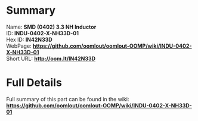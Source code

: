 
Summary
=================
  
Name: __SMD (0402) 3.3 NH Inductor__    
ID: __INDU-0402-X-NH33D-01__   
Hex ID: __IN42N33D__   
WebPage: __https://github.com/oomlout/oomlout-OOMP/wiki/INDU-0402-X-NH33D-01__   
Short URL: __http://oom.lt/IN42N33D__   

Full Details
==========================
Full summary of this part can be found in the wiki:   
__https://github.com/oomlout/oomlout-OOMP/wiki/INDU-0402-X-NH33D-01__    

